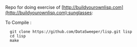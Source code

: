 Repo for doing exercise of [http://buildyourownlisp.com](http://buildyourownlisp.com):sunglasses:

To Compile :

```
  git clone https://github.com/DataSweeper/lisp.git lisp
  cd lisp
  make
```
